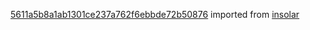 [5611a5b8a1ab1301ce237a762f6ebbde72b50876](https://github.com/insolar/insolar/commit/5611a5b8a1ab1301ce237a762f6ebbde72b50876) imported from [insolar](https://github.com/insolar/insolar)

